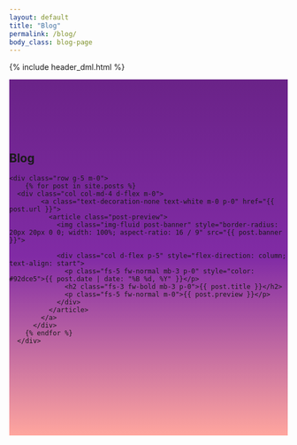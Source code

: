 ```yaml
---
layout: default
title: "Blog"
permalink: /blog/
body_class: blog-page
---
```

{% include header_dml.html %}

<section style="background: linear-gradient(to bottom, #6A2388, #812BA5, #FFA69E)">
  <div class="container d-flex flex-column" style="padding: 100px 0 150px 0; row-gap: 50px">
    <div class="section-header text-center">
      <h1 class="fs-1 fw-bold text-uppercase text-white m-0">Blog</h1>
    </div>

    <div class="row g-5 m-0">
        {% for post in site.posts %}
	  <div class="col col-md-4 d-flex m-0">
            <a class="text-decoration-none text-white m-0 p-0" href="{{ post.url }}">
              <article class="post-preview">
                <img class="img-fluid post-banner" style="border-radius: 20px 20px 0 0; width: 100%; aspect-ratio: 16 / 9" src="{{ post.banner }}">

                <div class="col d-flex p-5" style="flex-direction: column; text-align: start">         
                  <p class="fs-5 fw-normal mb-3 p-0" style="color: #92dce5">{{ post.date | date: "%B %d, %Y" }}</p>   
                  <h2 class="fs-3 fw-bold mb-3 p-0">{{ post.title }}</h2>                         
                  <p class="fs-5 fw-normal m-0">{{ post.preview }}</p>
                </div>	      
              </article>
            </a>  
          </div>     
        {% endfor %}   
      </div>
  </div>

  <style>
    .post-preview 
    {
        border-radius: 20px;
	height: 100%;
        width: 100%;
        background-color: #6A2388;
        box-shadow: 0px 0px 15px 5px rgba(0, 0, 0, 0.25);
        transition: box-shadow 0.3s ease-in-out;
    }

    .post-preview:hover 
    {
        box-shadow: 0px 0px 30px 5px rgba(146, 220, 229, 0.50);
    }
  </style>
</section>